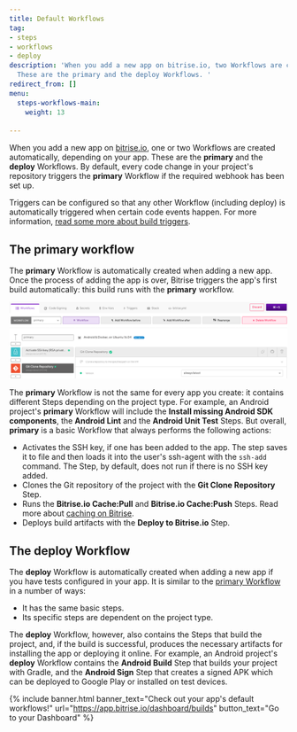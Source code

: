 ```yaml
---
title: Default Workflows
tag:
- steps
- workflows
- deploy
description: 'When you add a new app on bitrise.io, two Workflows are created automatically.
  These are the primary and the deploy Workflows. '
redirect_from: []
menu:
  steps-workflows-main:
    weight: 13

---
```

When you add a new app on [bitrise.io](https://www.bitrise.io), one or two Workflows are created automatically, depending on your app. These are the **primary** and the **deploy** Workflows. By default, every code change in your project's repository triggers the **primary** Workflow if the required webhook has been set up.

Triggers can be configured so that any other Workflow (including deploy) is automatically triggered when certain code events happen. For more information, [read some more about build triggers](/builds/triggering-builds/triggering-builds).

## The primary workflow

The **primary** Workflow is automatically created when adding a new app. Once the process of adding the app is over, Bitrise triggers the app's first build automatically: this build runs with the **primary** workflow.

![{{ page.title }}](/img/primarywf.png)

The **primary** Workflow is not the same for every app you create: it contains different Steps depending on the project type. For example, an Android project's **primary** Workflow will include the **Install missing Android SDK components**, the **Android Lint** and the **Android Unit Test** Steps. But overall, **primary** is a basic Workflow that always performs the following actions:

* Activates the SSH key, if one has been added to the app. The step saves it to file and then loads it into the user's ssh-agent with the `ssh-add` command. The Step, by default, does not run if there is no SSH key added.
* Clones the Git repository of the project with the **Git Clone Repository** Step.
* Runs the **Bitrise.io Cache:Pull** and **Bitrise.io Cache:Push** Steps. Read more about [caching on Bitrise](/caching/about-caching).
* Deploys build artifacts with the **Deploy to Bitrise.io** Step.

## The deploy Workflow

The **deploy** Workflow is automatically created when adding a new app if you have tests configured in your app. It is similar to the [primary Workflow](/getting-started/getting-started-workflows#the-primary-workflow) in a number of ways:

* It has the same basic steps.
* Its specific steps are dependent on the project type.

The **deploy** Workflow, however, also contains the Steps that build the project, and, if the build is successful, produces the necessary artifacts for installing the app or deploying it online. For example, an Android project's **deploy** Workflow contains the **Android Build** Step that builds your project with Gradle, and the **Android Sign** Step that creates a signed APK which can be deployed to Google Play or installed on test devices.

{% include banner.html banner_text="Check out your app's default workflows!" url="https://app.bitrise.io/dashboard/builds" button_text="Go to your Dashboard" %}